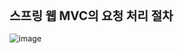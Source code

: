 ## 스프링 웹 MVC의 요청 처리 절차

![image](https://user-images.githubusercontent.com/81727895/167078906-5838c970-5e8a-484a-8c96-d6eb22d891c1.png)
